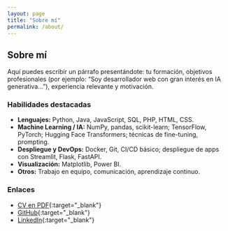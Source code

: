 ```yaml
---
layout: page
title: "Sobre mí"
permalink: /about/
---
```


## Sobre mí

Aquí puedes escribir un párrafo presentándote: tu formación, objetivos profesionales (por ejemplo: “Soy desarrollador web con gran interés en IA generativa...”), experiencia relevante y motivación.  

### Habilidades destacadas
- **Lenguajes:** Python, Java, JavaScript, SQL, PHP, HTML, CSS.
- **Machine Learning / IA:** NumPy, pandas, scikit-learn; TensorFlow, PyTorch; Hugging Face Transformers; técnicas de fine-tuning, prompting.
- **Despliegue y DevOps:** Docker, Git, CI/CD básico; despliegue de apps con Streamlit, Flask, FastAPI.
- **Visualización:** Matplotlib, Power BI.
- **Otros:** Trabajo en equipo, comunicación, aprendizaje continuo.

### Enlaces
- [CV en PDF](assets/cv/CV.pdf){:target="_blank"}
- [GitHub](https://github.com/gameandnight){:target="_blank"}
- [LinkedIn](https://www.linkedin.com/in/tu-perfil){:target="_blank"}
